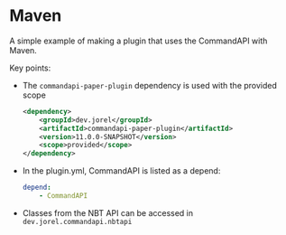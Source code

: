 # Maven

A simple example of making a plugin that uses the CommandAPI with Maven.

Key points:

- The `commandapi-paper-plugin` dependency is used with the provided scope

  ```xml
  <dependency>
      <groupId>dev.jorel</groupId>
      <artifactId>commandapi-paper-plugin</artifactId>
      <version>11.0.0-SNAPSHOT</version>
      <scope>provided</scope>
  </dependency>
  ```

- In the plugin.yml, CommandAPI is listed as a depend:

  ```yaml
  depend:
      - CommandAPI
  ```

- Classes from the NBT API can be accessed in `dev.jorel.commandapi.nbtapi`
